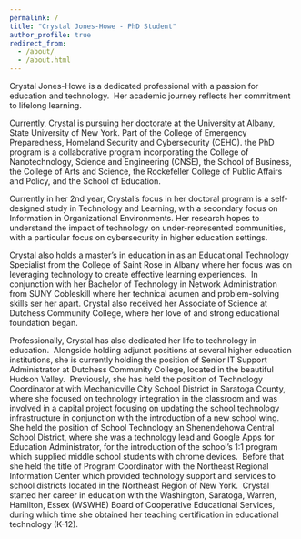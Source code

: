 ```yaml
---
permalink: /
title: "Crystal Jones-Howe - PhD Student"
author_profile: true
redirect_from: 
  - /about/
  - /about.html
---
```

Crystal Jones-Howe is a dedicated professional with a passion for education and technology.  Her academic journey reflects her commitment to lifelong learning. 


Currently, Crystal is pursuing her doctorate at the University at Albany, State University of New York. Part of the College of Emergency Preparedness, Homeland Security and Cybersecurity (CEHC). the PhD program is a collaborative program incorporating the College of Nanotechnology, Science and Engineering (CNSE), the School of Business, the College of Arts and Science, the Rockefeller College of Public Affairs and Policy, and the School of Education.


Currently in her 2nd year, Crystal’s focus in her doctoral program is a self-designed study in Technology and Learning, with a secondary focus on Information in Organizational Environments. Her research hopes to understand the impact of technology on under-represented communities, with a particular focus on cybersecurity in higher education settings. 


Crystal also holds a master’s in education in as an Educational Technology Specialist from the College of Saint Rose in Albany where her focus was on leveraging technology to create effective learning experiences.  In conjunction with her Bachelor of Technology in Network Administration from SUNY Cobleskill where her technical acumen and problem-solving skills ser her apart. Crystal also received her Associate of Science at Dutchess Community College, where her love of and strong educational foundation began. 


Professionally, Crystal has also dedicated her life to technology in education.  Alongside holding adjunct positions at several higher education institutions, she is currently holding the position of Senior IT Support Administrator at Dutchess Community College, located in the beautiful Hudson Valley.  Previously, she has held the position of Technology Coordinator at with Mechanicville City School District in Saratoga County, where she focused on technology integration in the classroom and was involved in a capital project focusing on updating the school technology infrastructure in conjunction with the introduction of a new school wing.  She held the position of School Technology an Shenendehowa Central School District, where she was a technology lead and Google Apps for Education Administrator, for the introduction of the school’s 1:1 program which supplied middle school students with chrome devices.  Before that she held the title of Program Coordinator with the Northeast Regional Information Center which provided technology support and services to school districts located in the Northeast Region of New York.  Crystal started her career in education with the Washington, Saratoga, Warren, Hamilton, Essex (WSWHE) Board of Cooperative Educational Services, during which time she obtained her teaching certification in educational technology (K-12).
